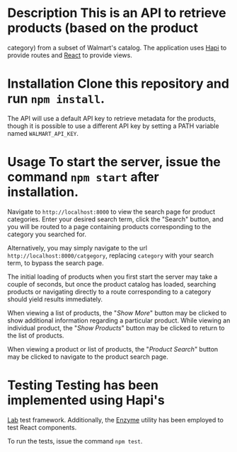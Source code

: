 # Description This is an API to retrieve products (based on the product
category) from a subset of Walmart's catalog.  The application uses
[Hapi](https://hapijs.com/) to provide routes and [React](https://reactjs.org/)
to provide views.

# Installation Clone this repository and run `npm install`.

The API will use a default API key to retrieve metadata for the products, though
it is possible to use a different API key by setting a PATH variable named
`WALMART_API_KEY`.

# Usage To start the server, issue the command `npm start` after installation.
Navigate to `http://localhost:8000` to view the search page for product
categories. Enter your desired search term, click the "Search" button, and you
will be routed to a page containing products corresponding to the category you
searched for.

Alternatively, you may simply navigate to the url
`http://localhost:8000/catgegory`, replacing `category` with your search term,
to bypass the search page.

The initial loading of products when you first start the server may take
a couple of seconds, but once the product catalog has loaded, searching products
or navigating directly to a route corresponding to a category should yield
results immediately.

When viewing a list of products, the "*Show More*" button may be clicked to show
additional information regarding a particular product.  While viewing an
individual product, the "*Show Products*" button may be clicked to return to the
list of products.

When viewing a product or list of products, the "*Product Search*" button may be
clicked to navigate to the product search page.

# Testing Testing has been implemented using Hapi's
[Lab](https://github.com/hapijs/lab) test framework.  Additionally, the
[Enzyme](https://airbnb.io/enzyme/) utility has been employed to test React
components.

To run the tests, issue the command `npm test`.

